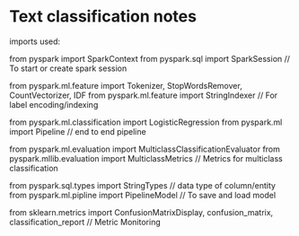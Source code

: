 # Text classification notes

imports used:

from pyspark import SparkContext
from pyspark.sql import SparkSession  // To start or create spark session

from pyspark.ml.feature import Tokenizer, StopWordsRemover, CountVectorizer, IDF
from pyspark.ml.feature import StringIndexer // For label encoding/indexing

from pyspark.ml.classification import LogisticRegression
from pyspark.ml import Pipeline // end to end pipeline 

from pyspark.ml.evaluation import MulticlassClassificationEvaluator
from pyspark.mllib.evaluation import MulticlassMetrics // Metrics for multiclass classification

from pyspark.sql.types import StringTypes // data type of column/entity
from pyspark.ml.pipline import PipelineModel // To save and load model

from sklearn.metrics import ConfusionMatrixDisplay, confusion_matrix, classification_report // Metric Monitoring

